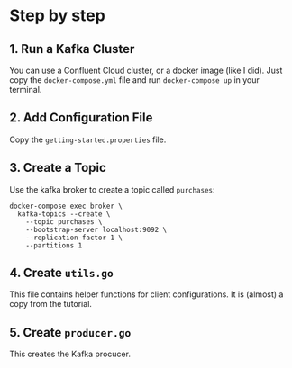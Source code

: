 # Step by step

## 1. Run a Kafka Cluster

You can use a Confluent Cloud cluster, or a docker image (like I did). Just copy the `docker-compose.yml` file and run `docker-compose up` in your terminal.

## 2. Add Configuration File

Copy the `getting-started.properties` file.

## 3. Create a Topic

Use the kafka broker to create a topic called `purchases`:

```shell
docker-compose exec broker \
  kafka-topics --create \
    --topic purchases \
    --bootstrap-server localhost:9092 \
    --replication-factor 1 \
    --partitions 1
```

## 4. Create `utils.go`

This file contains helper functions for client configurations. It is (almost) a copy from the tutorial.

## 5. Create `producer.go`

This creates the Kafka procucer.

